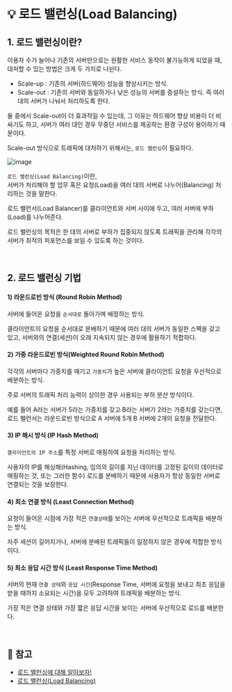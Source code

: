 # 💡 로드 밸런싱(Load Balancing)

## 1. 로드 밸런싱이란?

이용자 수가 늘어나 기존의 서버만으로는 원활한 서비스 동작이 불가능하게 되었을 때, 대처할 수 있는 방법은 크게 두 가지로 나뉜다.

- Scale-up : 기존의 서버(하드웨어) 성능을 향상시키는 방식. 
- Scale-out : 기존의 서버와 동일하거나 낮은 성능의 서버를 증설하는 방식. 즉 여러 대의 서버가 나눠서 처리하도록 한다.

둘 중에서 Scale-out이 더 효과적일 수 있는데, 그 이유는 하드웨어 향상 비용이 더 비싸기도 하고, 서버가 여러 대인 경우 무중단 서비스를 제공하는 환경 구성이 용이하기 때문이다. 

Scale-out 방식으로 트래픽에 대처하기 위해서는, `로드 밸런싱`이 필요하다.

![image](https://user-images.githubusercontent.com/75151848/190840977-6b7ff7dd-8970-423c-965a-eb9c726ed299.png)

`로드 밸런싱(Load Balancing)`이란, <br/>
서버가 처리해야 할 업무 혹은 요청(Load)을 여러 대의 서버로 나누어(Balancing) 처리하는 것을 말한다.

로드 밸런서(Load Balancer)를 클라이언트와 서버 사이에 두고, 여러 서버에 부하(Load)를 나누어준다.

로드 밸런싱의 목적은 한 대의 서버로 부하가 집중되지 않도록 트래픽을 관리해 각각의 서버가 최적의 퍼포먼스를 보일 수 있도록 하는 것이다.

<br/>

## 2. 로드 밸런싱 기법

#### 1) 라운드로빈 방식 (Round Robin Method)

서버에 들어온 요청을 `순서대로` 돌아가며 배정하는 방식.

클라이언트의 요청을 순서대로 분배하기 때문에 여러 대의 서버가 동일한 스펙을 갖고 있고, 서버와의 연결(세션)이 오래 지속되지 않는 경우에 활용하기 적합하다.

#### 2) 가중 라운드로빈 방식(Weighted Round Robin Method)

각각의 서버마다 가중치를 매기고 `가중치`가 높은 서버에 클라이언트 요청을 우선적으로 배분하는 방식.

주로 서버의 트래픽 처리 능력이 상이한 경우 사용되는 부하 분산 방식이다. 

예를 들어 A라는 서버가 5라는 가중치를 갖고 B라는 서버가 2라는 가중치를 갖는다면, 로드 밸런서는 라운드로빈 방식으로 A 서버에 5개 B 서버에 2개의 요청을 전달한다.

#### 3) IP 해시 방식 (IP Hash Method)

`클라이언트의 IP 주소`를 특정 서버로 매핑하여 요청을 처리하는 방식.

사용자의 IP를 해싱해(Hashing, 임의의 길이를 지닌 데이터를 고정된 길이의 데이터로 매핑하는 것, 또는 그러한 함수) 로드를 분배하기 때문에 사용자가 항상 동일한 서버로 연결되는 것을 보장한다.

#### 4) 최소 연결 방식 (Least Connection Method)

요청이 들어온 시점에 가장 적은 `연결상태`를 보이는 서버에 우선적으로 트래픽을 배분하는 방식.

자주 세션이 길어지거나, 서버에 분배된 트래픽들이 일정하지 않은 경우에 적합한 방식이다.

#### 5) 최소 응답 시간 방식 (Least Response Time Method)

서버의 현재 `연결 상태`와 `응답 시간`(Response Time, 서버에 요청을 보내고 최초 응답을 받을 때까지 소요되는 시간)을 모두 고려하여 트래픽을 배분하는 방식. 

가장 적은 연결 상태와 가장 짧은 응답 시간을 보이는 서버에 우선적으로 로드를 배분한다.

<br/>

## 🔖 참고
- [로드 밸런싱에 대해 알아보자!](https://tecoble.techcourse.co.kr/post/2021-11-07-load-balancing/)
- [로드 밸런싱(Load Balancing)](https://github.com/gyoogle/tech-interview-for-developer/blob/master/Computer%20Science/Network/%EB%A1%9C%EB%93%9C%20%EB%B0%B8%EB%9F%B0%EC%8B%B1(Load%20Balancing).md)
